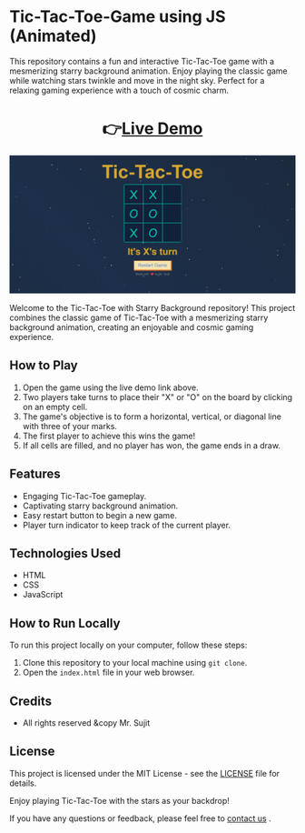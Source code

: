 # Tic-Tac-Toe-Game using JS (Animated)
This repository contains a fun and interactive Tic-Tac-Toe game with a mesmerizing starry background animation. Enjoy playing the classic game while watching stars twinkle and move in the night sky. Perfect for a relaxing gaming experience with a touch of cosmic charm.

<h1 align="center">
  👉<a href="https://tic-tac-toe-game-sm.netlify.app" target="_blank" rel="noopener noreferrer">Live Demo</a>
</h1>

![Output](https://github.com/sujitmahapatra/Tic-Tac-Toe-Game-Animated-/blob/8697a4a143d5e6bda3eb9ab6e48969df26996681/Screenshot%202023-10-03%20224149.png)

Welcome to the Tic-Tac-Toe with Starry Background repository! This project combines the classic game of Tic-Tac-Toe with a mesmerizing starry background animation, creating an enjoyable and cosmic gaming experience.

## How to Play
1. Open the game using the live demo link above.
2. Two players take turns to place their "X" or "O" on the board by clicking on an empty cell.
3. The game's objective is to form a horizontal, vertical, or diagonal line with three of your marks.
4. The first player to achieve this wins the game!
5. If all cells are filled, and no player has won, the game ends in a draw.

## Features
- Engaging Tic-Tac-Toe gameplay.
- Captivating starry background animation.
- Easy restart button to begin a new game.
- Player turn indicator to keep track of the current player.

## Technologies Used
- HTML
- CSS
- JavaScript

## How to Run Locally
To run this project locally on your computer, follow these steps:
1. Clone this repository to your local machine using `git clone`.
2. Open the `index.html` file in your web browser.

## Credits
- All rights reserved &copy Mr. Sujit

## License
This project is licensed under the MIT License - see the [LICENSE](LICENSE) file for details.

Enjoy playing Tic-Tac-Toe with the stars as your backdrop!

If you have any questions or feedback, please feel free to [contact us](#) <!-- Add your contact information or a link to contact you here -->.
